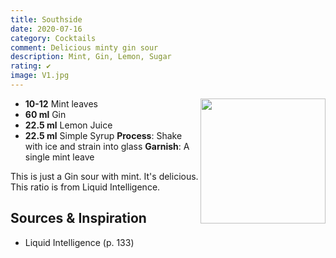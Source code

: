 ```yaml
---
title: Southside
date: 2020-07-16
category: Cocktails
comment: Delicious minty gin sour
description: Mint, Gin, Lemon, Sugar
rating: ✔
image: V1.jpg
---
```


<img src="V1.jpg" width="200px" height="200px" style="float: right;">

 - **10-12** Mint leaves
 - **60 ml** Gin
 - **22.5 ml** Lemon Juice
 - **22.5 ml** Simple Syrup
 **Process**: Shake with ice and strain into glass
 **Garnish**: A single mint leave

 This is just a Gin sour with mint. It's delicious. This ratio is from Liquid Intelligence.

  ## Sources & Inspiration
 
  - Liquid Intelligence (p. 133)
